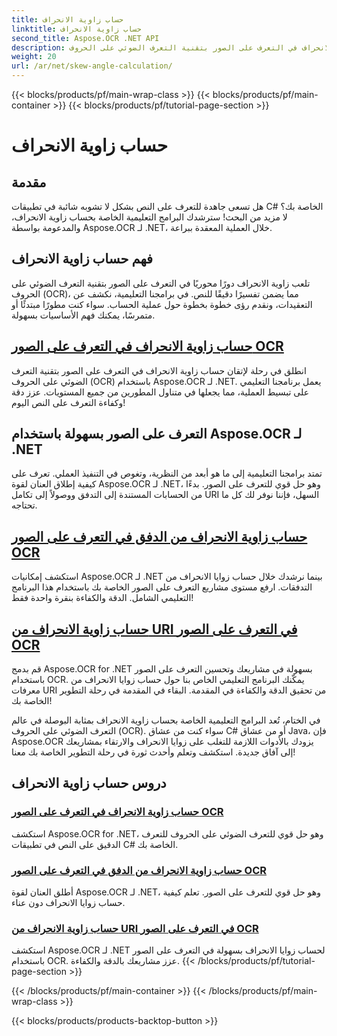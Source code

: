 ```yaml
---
title: حساب زاوية الانحراف
linktitle: حساب زاوية الانحراف
second_title: Aspose.OCR .NET API
description: اكتشف أسرار الحساب الدقيق لزاوية الانحراف في التعرف على الصور بتقنية التعرف الضوئي على الحروف (OCR) باستخدام Aspose.OCR لـ .NET. تعزيز الدقة والكفاءة دون عناء في مشاريعك.
weight: 20
url: /ar/net/skew-angle-calculation/
---
```


{{< blocks/products/pf/main-wrap-class >}}
{{< blocks/products/pf/main-container >}}
{{< blocks/products/pf/tutorial-page-section >}}

# حساب زاوية الانحراف

## مقدمة

هل تسعى جاهدة للتعرف على النص بشكل لا تشوبه شائبة في تطبيقات C# الخاصة بك؟ لا مزيد من البحث! سترشدك البرامج التعليمية الخاصة بحساب زاوية الانحراف، والمدعومة بواسطة Aspose.OCR لـ .NET، خلال العملية المعقدة ببراعة.

## فهم حساب زاوية الانحراف
تلعب زاوية الانحراف دورًا محوريًا في التعرف على الصور بتقنية التعرف الضوئي على الحروف (OCR)، مما يضمن تفسيرًا دقيقًا للنص. في برامجنا التعليمية، نكشف عن التعقيدات، ونقدم رؤى خطوة بخطوة حول عملية الحساب. سواء كنت مطورًا مبتدئًا أو متمرسًا، يمكنك فهم الأساسيات بسهولة.

## [حساب زاوية الانحراف في التعرف على الصور OCR](./calculate-skew-angle/)
انطلق في رحلة لإتقان حساب زاوية الانحراف في التعرف على الصور بتقنية التعرف الضوئي على الحروف (OCR) باستخدام Aspose.OCR لـ .NET. يعمل برنامجنا التعليمي على تبسيط العملية، مما يجعلها في متناول المطورين من جميع المستويات. عزز دقة وكفاءة التعرف على النص اليوم!

## التعرف على الصور بسهولة باستخدام Aspose.OCR لـ .NET
تمتد برامجنا التعليمية إلى ما هو أبعد من النظرية، وتغوص في التنفيذ العملي. تعرف على كيفية إطلاق العنان لقوة Aspose.OCR لـ .NET، وهو حل قوي للتعرف على الصور. بدءًا من الحسابات المستندة إلى التدفق ووصولاً إلى تكامل URI السهل، فإننا نوفر لك كل ما تحتاجه.

## [حساب زاوية الانحراف من الدفق في التعرف على الصور OCR](./calculate-skew-angle-from-stream/)
استكشف إمكانيات Aspose.OCR لـ .NET بينما نرشدك خلال حساب زوايا الانحراف من التدفقات. ارفع مستوى مشاريع التعرف على الصور الخاصة بك باستخدام هذا البرنامج التعليمي الشامل. الدقة والكفاءة بنقرة واحدة فقط!

## [حساب زاوية الانحراف من URI في التعرف على الصور OCR](./calculate-skew-angle-from-uri/)
قم بدمج Aspose.OCR for .NET بسهولة في مشاريعك وتحسين التعرف على الصور باستخدام OCR. يمكّنك البرنامج التعليمي الخاص بنا حول حساب زوايا الانحراف من معرفات URI من تحقيق الدقة والكفاءة في المقدمة. البقاء في المقدمة في رحلة التطوير الخاصة بك!

في الختام، تُعد البرامج التعليمية الخاصة بحساب زاوية الانحراف بمثابة البوصلة في عالم التعرف الضوئي على الحروف (OCR). سواء كنت من عشاق C# أو من عشاق Java، فإن Aspose.OCR يزودك بالأدوات اللازمة للتغلب على زوايا الانحراف والارتقاء بمشاريعك إلى آفاق جديدة. استكشف وتعلم وأحدث ثورة في رحلة التطوير الخاصة بك معنا!
## دروس حساب زاوية الانحراف
### [حساب زاوية الانحراف في التعرف على الصور OCR](./calculate-skew-angle/)
استكشف Aspose.OCR for .NET، وهو حل قوي للتعرف الضوئي على الحروف للتعرف الدقيق على النص في تطبيقات C# الخاصة بك.
### [حساب زاوية الانحراف من الدفق في التعرف على الصور OCR](./calculate-skew-angle-from-stream/)
أطلق العنان لقوة Aspose.OCR لـ .NET، وهو حل قوي للتعرف على الصور. تعلم كيفية حساب زوايا الانحراف دون عناء.
### [حساب زاوية الانحراف من URI في التعرف على الصور OCR](./calculate-skew-angle-from-uri/)
استكشف Aspose.OCR لـ .NET لحساب زوايا الانحراف بسهولة في التعرف على الصور باستخدام OCR. عزز مشاريعك بالدقة والكفاءة.
{{< /blocks/products/pf/tutorial-page-section >}}

{{< /blocks/products/pf/main-container >}}
{{< /blocks/products/pf/main-wrap-class >}}

{{< blocks/products/products-backtop-button >}}
